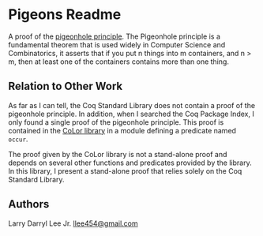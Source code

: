 Pigeons Readme
==============

A proof of the [pigeonhole principle](https://en.wikipedia.org/wiki/Pigeonhole_principle). The Pigeonhole principle
is a fundamental theorem that is used widely in Computer Science and
Combinatorics, it asserts that if you put n things into m containers,
and n > m, then at least one of the containers contains more than
one thing.

Relation to Other Work
----------------------

As far as I can tell, the Coq Standard Library does not contain
a proof of the pigeonhole principle. In addition, when I searched
the Coq Package Index, I only found a single proof of the pigeonhole
principle. This proof is contained in the [CoLor library](https://github.com/fblanqui/color/blob/bd939824c1b9b3147cc596086627cca586fbbeed/Util/List/ListOccur.v) in a
module defining a predicate named `occur`.

The proof given by the CoLor library is not a stand-alone proof
and depends on several other functions and predicates provided by
the library. In this library, I present a stand-alone proof that
relies solely on the Coq Standard Library.

Authors
-------

Larry Darryl Lee Jr. <llee454@gmail.com>
